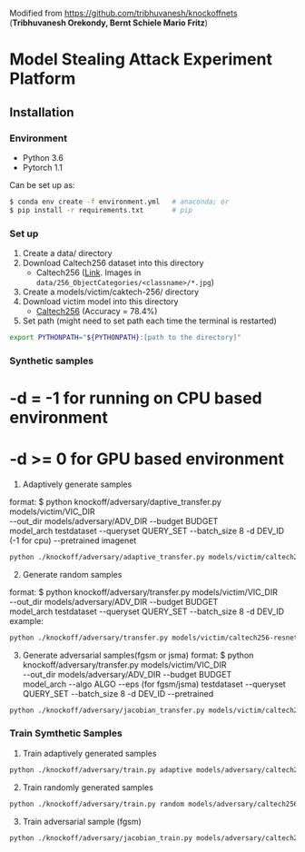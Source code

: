 Modified from https://github.com/tribhuvanesh/knockoffnets (**Tribhuvanesh Orekondy, Bernt Schiele Mario Fritz**)

# Model Stealing Attack Experiment Platform



## Installation

### Environment
  * Python 3.6
  * Pytorch 1.1

Can be set up as:
```bash
$ conda env create -f environment.yml   # anaconda; or
$ pip install -r requirements.txt       # pip
```

### Set up

1. Create a data/ directory
2. Download Caltech256 dataset into this directory
   * Caltech256 ([Link](http://www.vision.caltech.edu/Image_Datasets/Caltech256/). Images in `data/256_ObjectCategories/<classname>/*.jpg`)
3. Create a models/victim/caktech-256/ directory
4. Download victim model into this directory
   * [Caltech256](https://datasets.d2.mpi-inf.mpg.de/orekondy19cvpr/victim_models/caltech256-resnet34.zip) (Accuracy = 78.4%)
5. Set path (might need to set path each time the terminal is restarted)
```bash
export PYTHONPATH="${PYTHONPATH}:[path to the directory]"
```

### Synthetic samples
# -d = -1 for running on CPU based environment
# -d >= 0 for GPU based environment

1. Adaptively generate samples

format: 
$ python knockoff/adversary/daptive_transfer.py models/victim/VIC_DIR \
        --out_dir models/adversary/ADV_DIR --budget BUDGET \
        model_arch testdataset --queryset QUERY_SET --batch_size 8 -d DEV_ID (-1 for cpu) --pretrained imagenet

```bash
python ./knockoff/adversary/adaptive_transfer.py models/victim/caltech256-resnet34 --out_dir models/adversary/caltech256-resnet34 --budget 1000 resnet34 Caltech256 --queryset Caltech256 --batch_size 8 -d -1 --pretrained imagenet
```

2. Generate random samples

format: 
$ python knockoff/adversary/transfer.py models/victim/VIC_DIR \
        --out_dir models/adversary/ADV_DIR --budget BUDGET \
        model_arch testdataset --queryset QUERY_SET --batch_size 8 -d DEV_ID
  example: 
```bash
python ./knockoff/adversary/transfer.py models/victim/caltech256-resnet34 --out_dir models/adversary/caltech256-resnet34 --budget 1000 resnet34 --queryset Caltech256 --batch_size 8 -d -1 --pretrained imagenet
```
 
3. Generate adversarial samples(fgsm or jsma)
format: 
$ python knockoff/adversary/transfer.py models/victim/VIC_DIR \
        --out_dir models/adversary/ADV_DIR --budget BUDGET \
        model_arch --algo ALGO --eps (for fgsm/jsma) 
        testdataset --queryset QUERY_SET --batch_size 8 -d DEV_ID --pretrained
```bash
python ./knockoff/adversary/jacobian_transfer.py models/victim/caltech256-resnet34 --out_dir models/adversary/caltech256-resnet34 --budget 1000 resnet34 --algo fgsm --eps 0.5 Caltech256 --queryset Caltech256 --batch_size 8 -d -1 --pretrained imagenet
```

### Train Symthetic Samples
1. Train adaptively generated samples
```bash
python ./knockoff/adversary/train.py adaptive models/adversary/caltech256-resnet34 resnet34 Caltech256 --budgets 1000 -d -1 --pretrained imagenet --log-interval 1000 --epochs 20 --lr 0.1 
```

2. Train randomly generated samples
```bash
python ./knockoff/adversary/train.py random models/adversary/caltech256-resnet34 resnet34 Caltech256 --budgets 1000 -d -1 --pretrained imagenet --log-interval 1000 --epochs 20 --lr 0.1 
```
3. Train adversarial sample (fgsm)
```bash
python ./knockoff/adversary/jacobian_train.py models/adversary/caltech256-resnet34 resnet34 Caltech256 --budgets 1000 --algo fgsm --eps 0.5 -d -1 --pretrained imagenet --log-interval 1000 --epochs 20 --lr 0.1 -w 4
```
